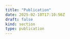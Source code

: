 ```yaml
---
title: "Publication"
date: 2025-02-10T17:10:56Z
draft: false
kind: section
type: publication
---
```

